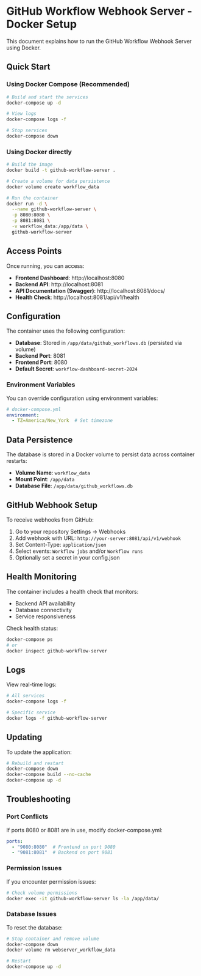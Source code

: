 # GitHub Workflow Webhook Server - Docker Setup

This document explains how to run the GitHub Workflow Webhook Server using Docker.

## Quick Start

### Using Docker Compose (Recommended)

```bash
# Build and start the services
docker-compose up -d

# View logs
docker-compose logs -f

# Stop services
docker-compose down
```

### Using Docker directly

```bash
# Build the image
docker build -t github-workflow-server .

# Create a volume for data persistence
docker volume create workflow_data

# Run the container
docker run -d \
  --name github-workflow-server \
  -p 8080:8080 \
  -p 8081:8081 \
  -v workflow_data:/app/data \
  github-workflow-server
```

## Access Points

Once running, you can access:

- **Frontend Dashboard**: http://localhost:8080
- **Backend API**: http://localhost:8081
- **API Documentation (Swagger)**: http://localhost:8081/docs/
- **Health Check**: http://localhost:8081/api/v1/health

## Configuration

The container uses the following configuration:

- **Database**: Stored in `/app/data/github_workflows.db` (persisted via volume)
- **Backend Port**: 8081
- **Frontend Port**: 8080
- **Default Secret**: `workflow-dashboard-secret-2024`

### Environment Variables

You can override configuration using environment variables:

```yaml
# docker-compose.yml
environment:
  - TZ=America/New_York  # Set timezone
```

## Data Persistence

The database is stored in a Docker volume to persist data across container restarts:

- **Volume Name**: `workflow_data`
- **Mount Point**: `/app/data`
- **Database File**: `/app/data/github_workflows.db`

## GitHub Webhook Setup

To receive webhooks from GitHub:

1. Go to your repository Settings → Webhooks
2. Add webhook with URL: `http://your-server:8081/api/v1/webhook`
3. Set Content-Type: `application/json`
4. Select events: `Workflow jobs` and/or `Workflow runs`
5. Optionally set a secret in your config.json

## Health Monitoring

The container includes a health check that monitors:

- Backend API availability
- Database connectivity
- Service responsiveness

Check health status:
```bash
docker-compose ps
# or
docker inspect github-workflow-server
```

## Logs

View real-time logs:
```bash
# All services
docker-compose logs -f

# Specific service
docker logs -f github-workflow-server
```

## Updating

To update the application:

```bash
# Rebuild and restart
docker-compose down
docker-compose build --no-cache
docker-compose up -d
```

## Troubleshooting

### Port Conflicts
If ports 8080 or 8081 are in use, modify docker-compose.yml:
```yaml
ports:
  - "9080:8080"  # Frontend on port 9080
  - "9081:8081"  # Backend on port 9081
```

### Permission Issues
If you encounter permission issues:
```bash
# Check volume permissions
docker exec -it github-workflow-server ls -la /app/data/
```

### Database Issues
To reset the database:
```bash
# Stop container and remove volume
docker-compose down
docker volume rm webserver_workflow_data

# Restart
docker-compose up -d
```